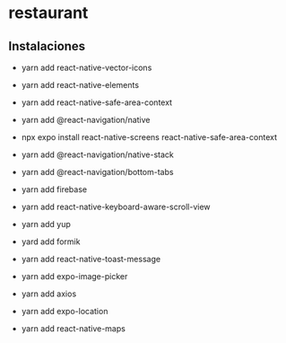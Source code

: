 # restaurant

## Instalaciones

- yarn add react-native-vector-icons
- yarn add react-native-elements
- yarn add react-native-safe-area-context
- yarn add @react-navigation/native
- npx expo install react-native-screens react-native-safe-area-context
- yarn add @react-navigation/native-stack
- yarn add @react-navigation/bottom-tabs

- yarn add firebase
- yarn add react-native-keyboard-aware-scroll-view
- yarn add yup
- yard add formik
- yarn add react-native-toast-message
- yarn add expo-image-picker
- yarn add axios
- yarn add expo-location
- yarn add react-native-maps
